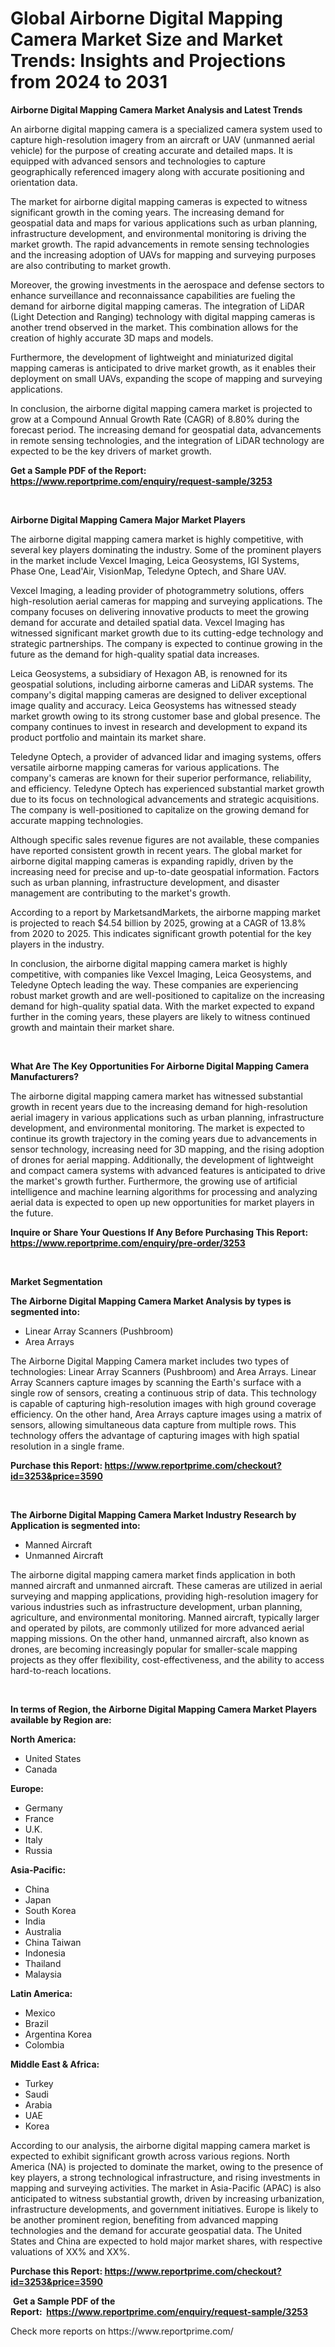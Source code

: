 <p><h1>Global Airborne Digital Mapping Camera Market Size and Market Trends: Insights and Projections from 2024 to 2031</h1></p><p><strong>Airborne Digital Mapping Camera Market Analysis and Latest Trends</strong></p>
<p><p>An airborne digital mapping camera is a specialized camera system used to capture high-resolution imagery from an aircraft or UAV (unmanned aerial vehicle) for the purpose of creating accurate and detailed maps. It is equipped with advanced sensors and technologies to capture geographically referenced imagery along with accurate positioning and orientation data.</p><p>The market for airborne digital mapping cameras is expected to witness significant growth in the coming years. The increasing demand for geospatial data and maps for various applications such as urban planning, infrastructure development, and environmental monitoring is driving the market growth. The rapid advancements in remote sensing technologies and the increasing adoption of UAVs for mapping and surveying purposes are also contributing to market growth. </p><p>Moreover, the growing investments in the aerospace and defense sectors to enhance surveillance and reconnaissance capabilities are fueling the demand for airborne digital mapping cameras. The integration of LiDAR (Light Detection and Ranging) technology with digital mapping cameras is another trend observed in the market. This combination allows for the creation of highly accurate 3D maps and models.</p><p>Furthermore, the development of lightweight and miniaturized digital mapping cameras is anticipated to drive market growth, as it enables their deployment on small UAVs, expanding the scope of mapping and surveying applications.</p><p>In conclusion, the airborne digital mapping camera market is projected to grow at a Compound Annual Growth Rate (CAGR) of 8.80% during the forecast period. The increasing demand for geospatial data, advancements in remote sensing technologies, and the integration of LiDAR technology are expected to be the key drivers of market growth.</p></p>
<p><strong>Get a Sample PDF of the Report:&nbsp; <a href="https://www.reportprime.com/enquiry/request-sample/3253">https://www.reportprime.com/enquiry/request-sample/3253</a></strong></p>
<p>&nbsp;</p>
<p><strong>Airborne Digital Mapping Camera Major Market Players</strong></p>
<p><p>The airborne digital mapping camera market is highly competitive, with several key players dominating the industry. Some of the prominent players in the market include Vexcel Imaging, Leica Geosystems, IGI Systems, Phase One, Lead'Air, VisionMap, Teledyne Optech, and Share UAV.</p><p>Vexcel Imaging, a leading provider of photogrammetry solutions, offers high-resolution aerial cameras for mapping and surveying applications. The company focuses on delivering innovative products to meet the growing demand for accurate and detailed spatial data. Vexcel Imaging has witnessed significant market growth due to its cutting-edge technology and strategic partnerships. The company is expected to continue growing in the future as the demand for high-quality spatial data increases.</p><p>Leica Geosystems, a subsidiary of Hexagon AB, is renowned for its geospatial solutions, including airborne cameras and LiDAR systems. The company's digital mapping cameras are designed to deliver exceptional image quality and accuracy. Leica Geosystems has witnessed steady market growth owing to its strong customer base and global presence. The company continues to invest in research and development to expand its product portfolio and maintain its market share.</p><p>Teledyne Optech, a provider of advanced lidar and imaging systems, offers versatile airborne mapping cameras for various applications. The company's cameras are known for their superior performance, reliability, and efficiency. Teledyne Optech has experienced substantial market growth due to its focus on technological advancements and strategic acquisitions. The company is well-positioned to capitalize on the growing demand for accurate mapping technologies.</p><p>Although specific sales revenue figures are not available, these companies have reported consistent growth in recent years. The global market for airborne digital mapping cameras is expanding rapidly, driven by the increasing need for precise and up-to-date geospatial information. Factors such as urban planning, infrastructure development, and disaster management are contributing to the market's growth.</p><p>According to a report by MarketsandMarkets, the airborne mapping market is projected to reach $4.54 billion by 2025, growing at a CAGR of 13.8% from 2020 to 2025. This indicates significant growth potential for the key players in the industry.</p><p>In conclusion, the airborne digital mapping camera market is highly competitive, with companies like Vexcel Imaging, Leica Geosystems, and Teledyne Optech leading the way. These companies are experiencing robust market growth and are well-positioned to capitalize on the increasing demand for high-quality spatial data. With the market expected to expand further in the coming years, these players are likely to witness continued growth and maintain their market share.</p></p>
<p>&nbsp;</p>
<p><strong>What Are The Key Opportunities For Airborne Digital Mapping Camera Manufacturers?</strong></p>
<p><p>The airborne digital mapping camera market has witnessed substantial growth in recent years due to the increasing demand for high-resolution aerial imagery in various applications such as urban planning, infrastructure development, and environmental monitoring. The market is expected to continue its growth trajectory in the coming years due to advancements in sensor technology, increasing need for 3D mapping, and the rising adoption of drones for aerial mapping. Additionally, the development of lightweight and compact camera systems with advanced features is anticipated to drive the market's growth further. Furthermore, the growing use of artificial intelligence and machine learning algorithms for processing and analyzing aerial data is expected to open up new opportunities for market players in the future.</p></p>
<p><strong>Inquire or Share Your Questions If Any Before Purchasing This Report: <a href="https://www.reportprime.com/enquiry/pre-order/3253">https://www.reportprime.com/enquiry/pre-order/3253</a></strong></p>
<p>&nbsp;</p>
<p><strong>Market Segmentation</strong></p>
<p><strong>The Airborne Digital Mapping Camera Market Analysis by types is segmented into:</strong></p>
<p><ul><li>Linear Array Scanners (Pushbroom)</li><li>Area Arrays</li></ul></p>
<p><p>The Airborne Digital Mapping Camera market includes two types of technologies: Linear Array Scanners (Pushbroom) and Area Arrays. Linear Array Scanners capture images by scanning the Earth's surface with a single row of sensors, creating a continuous strip of data. This technology is capable of capturing high-resolution images with high ground coverage efficiency. On the other hand, Area Arrays capture images using a matrix of sensors, allowing simultaneous data capture from multiple rows. This technology offers the advantage of capturing images with high spatial resolution in a single frame.</p></p>
<p><strong>Purchase this Report:&nbsp;<a href="https://www.reportprime.com/checkout?id=3253&price=3590">https://www.reportprime.com/checkout?id=3253&price=3590</a></strong></p>
<p>&nbsp;</p>
<p><strong>The Airborne Digital Mapping Camera Market Industry Research by Application is segmented into:</strong></p>
<p><ul><li>Manned Aircraft</li><li>Unmanned Aircraft</li></ul></p>
<p><p>The airborne digital mapping camera market finds application in both manned aircraft and unmanned aircraft. These cameras are utilized in aerial surveying and mapping applications, providing high-resolution imagery for various industries such as infrastructure development, urban planning, agriculture, and environmental monitoring. Manned aircraft, typically larger and operated by pilots, are commonly utilized for more advanced aerial mapping missions. On the other hand, unmanned aircraft, also known as drones, are becoming increasingly popular for smaller-scale mapping projects as they offer flexibility, cost-effectiveness, and the ability to access hard-to-reach locations.</p></p>
<p>&nbsp;</p>
<p><strong>In terms of Region, the Airborne Digital Mapping Camera Market Players available by Region are:</strong></p>
<p>
    <p> <strong> North America: </strong>
        <ul>
            <li>United States</li>
            <li>Canada</li>
        </ul>
        </p> 
    <p> <strong> Europe: </strong>
        <ul>
            <li>Germany</li>
            <li>France</li>
            <li>U.K.</li>
            <li>Italy</li>
            <li>Russia</li>
        </ul>
        </p> 
    <p> <strong> Asia-Pacific: </strong>
        <ul>
            <li>China</li>
            <li>Japan</li>
            <li>South Korea</li>
            <li>India</li>
            <li>Australia</li>
            <li>China Taiwan</li>
            <li>Indonesia</li>
            <li>Thailand</li>
            <li>Malaysia</li>
        </ul>
        </p> 
    <p> <strong> Latin America: </strong>
        <ul>
            <li>Mexico</li>
            <li>Brazil</li>
            <li>Argentina Korea</li>
            <li>Colombia</li>
        </ul>
        </p> 
    <p> <strong> Middle East & Africa: </strong>
        <ul>
            <li>Turkey</li>
            <li>Saudi</li>
            <li>Arabia</li>
            <li>UAE</li>
            <li>Korea</li>
        </ul>
    </p>
    </p>
<p><p>According to our analysis, the airborne digital mapping camera market is expected to exhibit significant growth across various regions. North America (NA) is projected to dominate the market, owing to the presence of key players, a strong technological infrastructure, and rising investments in mapping and surveying activities. The market in Asia-Pacific (APAC) is also anticipated to witness substantial growth, driven by increasing urbanization, infrastructure developments, and government initiatives. Europe is likely to be another prominent region, benefiting from advanced mapping technologies and the demand for accurate geospatial data. The United States and China are expected to hold major market shares, with respective valuations of XX% and XX%.</p></p>
<p><strong>Purchase this Report: <a href="https://www.reportprime.com/checkout?id=3253&price=3590">https://www.reportprime.com/checkout?id=3253&price=3590</a></strong></p>
<p>&nbsp;<strong>Get a Sample PDF of the Report:&nbsp;&nbsp;<a href="https://www.reportprime.com/enquiry/request-sample/3253">https://www.reportprime.com/enquiry/request-sample/3253</a></strong></p>
<p><strong></strong></p>
<p>Check more reports on https://www.reportprime.com/</p>